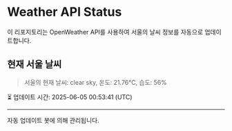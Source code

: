 
# Weather API Status

이 리포지토리는 OpenWeather API를 사용하여 서울의 날씨 정보를 자동으로 업데이트합니다.

## 현재 서울 날씨
> 서울의 현재 날씨: clear sky, 온도: 21.76°C, 습도: 56%

⏳ 업데이트 시간: 2025-06-05 00:53:41 (UTC)

---
자동 업데이트 봇에 의해 관리됩니다.

